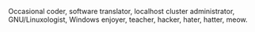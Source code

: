 Occasional coder, software translator, localhost cluster administrator, GNU/Linuxologist, Windows enjoyer, teacher, hacker, hater, hatter, meow.
